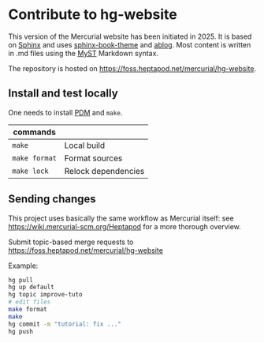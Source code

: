 # Contribute to hg-website

This version of the Mercurial website has been initiated in 2025. It is based on [Sphinx] and uses [sphinx-book-theme] and [ablog].
Most content is written in .md files using the [MyST] Markdown syntax.

The repository is hosted on https://foss.heptapod.net/mercurial/hg-website.

## Install and test locally

One needs to install [PDM] and `make`.

| commands      |                     |
| ------------- | ------------------- |
| `make`        | Local build         |
| `make format` | Format sources      |
| `make lock`   | Relock dependencies |

## Sending changes

This project uses basically the same workflow as Mercurial itself: see
https://wiki.mercurial-scm.org/Heptapod for a more thorough overview.

Submit topic-based merge requests to https://foss.heptapod.net/mercurial/hg-website

Example:

```sh
hg pull
hg up default
hg topic improve-tuto
# edit files
make format
make
hg commit -m "tutorial: fix ..."
hg push
```

[pdm]: https://pdm-project.org
[sphinx]: https://www.sphinx-doc.org
[ablog]: https://ablog.readthedocs.io
[sphinx-book-theme]: https://sphinx-book-theme.readthedocs.io
[MyST]: https://mystmd.org/guide/syntax-overview
